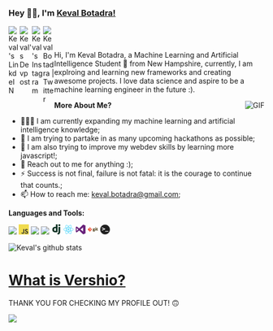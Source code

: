 ### Hey 👋🏽, I'm [Keval Botadra!]() 

<a href="https://www.linkedin.com/in/keval-botadra-0008a4210/">
  <img align="left" alt="Keval's LinkdeIN" width="22px" src="https://cdn.jsdelivr.net/npm/simple-icons@v3/icons/linkedin.svg" />
</a>
<a href="https://devpost.com/kevalbotadra">
  <img align="left" alt="Keval's Devpost" width="24px" src="https://cdn.iconscout.com/icon/free/png-512/dev-post-555431.png" />
</a>
<a href="https://www.instagram.com/kevalbotadra">
  <img align="left" alt="Keval's Instagram" width="22px" src="https://cdn.jsdelivr.net/npm/simple-icons@v3/icons/instagram.svg" />
</a>
<a href="https://twitter.com/kevalbotadra">
  <img align="left" alt="Keval Botadra | Twitter" width="22px" src="https://cdn.jsdelivr.net/npm/simple-icons@v3/icons/twitter.svg" />
</a>

<br />
<br />

Hi, I'm Keval Botadra, a Machine Learning and Artificial Intelligence Student 🚀 from New Hampshire, currently, I am explroing and learning new frameworks and creating awesome projects. I love data science and aspire to be a machine learning engineer in the future :).
<br />

  <img align="right" alt="GIF" src="https://media1.giphy.com/media/xT9IgzoKnwFNmISR8I/giphy.gif?cid=ecf05e47alh9mig1dew6p1m568ise6ldd6dwpsyai9u7ljo3&rid=giphy.gif&ct=g" />




**More About Me?**

- 👨🏽‍💻 I am currently expanding my machine learning and artificial intelligence knowledge;
- 🌱 I am trying to partake in as many upcoming hackathons as possible; 
- 👯 I am also trying to improve my webdev skills by learning more javascript!;
- 💬 Reach out to me for anything :);
- ⚡️ Success is not final, failure is not fatal: it is the courage to continue that counts.;
- 📫 How to reach me: keval.botadra@gmail.com;

**Languages and Tools:**  

<code><img height="20" src="https://raw.githubusercontent.com/jmnote/z-icons/master/svg/python.svg"></code>
<code><img height="20" src="https://raw.githubusercontent.com/github/explore/80688e429a7d4ef2fca1e82350fe8e3517d3494d/topics/javascript/javascript.png"></code>
<code><img height="20" src="https://raw.githubusercontent.com/jmnote/z-icons/master/svg/java.svg"></code>
<code><img height="20" src="https://raw.githubusercontent.com/valohai/ml-logos/5127528b5baadb77a6ea4b999a47b4e86bf0f98b/tensorflow-tf.svg"></code>
<code><img height="20" src="https://raw.githubusercontent.com/devicons/devicon/c7d326b6009e60442abc35fa45706d6f30ee4c8e/icons/django/django-plain.svg"></code>
<code><img height="20" src="https://raw.githubusercontent.com/devicons/devicon/c7d326b6009e60442abc35fa45706d6f30ee4c8e/icons/react/react-original.svg"></code>
<code><img height="20" src="https://raw.githubusercontent.com/devicons/devicon/c7d326b6009e60442abc35fa45706d6f30ee4c8e/icons/visualstudio/visualstudio-plain.svg"></code>
<code><img height="20" src="https://raw.githubusercontent.com/github/explore/80688e429a7d4ef2fca1e82350fe8e3517d3494d/topics/git/git.png"></code>
<code><img height="20" src="https://raw.githubusercontent.com/github/explore/80688e429a7d4ef2fca1e82350fe8e3517d3494d/topics/terminal/terminal.png"></code>



![Keval's github stats](https://github-readme-stats.vercel.app/api?username=kevalbotadra&show_icons=true&hide_border=true)


<!--START_SECTION:waka-->
<!--END_SECTION:waka-->

# [What is Vershio?](https://github.com/kevalbotadra/vershio)

THANK YOU FOR CHECKING MY PROFILE OUT! :upside_down_face:
<br />

![](https://komarev.com/ghpvc/?username=kevalbotadra&color=red)


